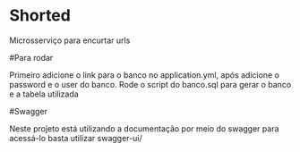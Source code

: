 # Shorted

Microsserviço para encurtar urls 

#Para rodar 

Primeiro adicione o link para o banco no application.yml,
após adicione o password e o user do banco.
Rode o script do banco.sql para gerar o banco e a tabela utilizada

#Swagger

Neste projeto está utilizando a documentação por meio do swagger para acessá-lo basta utilizar swagger-ui/ 
